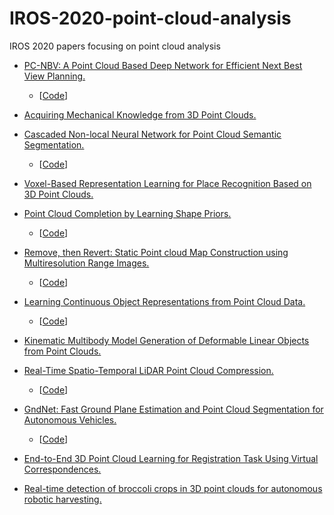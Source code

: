 # IROS-2020-point-cloud-analysis
IROS 2020 papers focusing on point cloud analysis


- [PC-NBV: A Point Cloud Based Deep Network for Efficient Next Best View Planning.](https://ras.papercept.net/proceedings/IROS20/0505.pdf)   
  - [[Code](https://github.com/Smile2020/PC-NBV)]

- [Acquiring Mechanical Knowledge from 3D Point Clouds.](https://ras.papercept.net/proceedings/IROS20/0383.pdf)   

- [Cascaded Non-local Neural Network for Point Cloud Semantic Segmentation.](https://ras.papercept.net/proceedings/IROS20/0808.pdf)   
  - [[Code](https://github.com/MMCheng/PointNL)]

- [Voxel-Based Representation Learning for Place Recognition Based on 3D Point Clouds.](https://ras.papercept.net/proceedings/IROS20/0686.pdf)  

- [Point Cloud Completion by Learning Shape Priors.](https://ras.papercept.net/proceedings/IROS20/0979.pdf)   
  - [[Code](https://github.com/xiaogangw/point-cloud-completion-shape-prior)]

- [Remove, then Revert: Static Point cloud Map Construction using Multiresolution Range Images.](https://ras.papercept.net/proceedings/IROS20/0855.pdf)  
  - [[Code](https://github.com/irapkaist/removert)]

- [Learning Continuous Object Representations from Point Cloud Data.](https://ras.papercept.net/proceedings/IROS20/1045.pdf)   
  - [[Code](https://github.com/hennels/Corn50)]

- [Kinematic Multibody Model Generation of Deformable Linear Objects from Point Clouds.](https://ras.papercept.net/proceedings/IROS20/1071.pdf)  

- [Real-Time Spatio-Temporal LiDAR Point Cloud Compression.](https://ras.papercept.net/proceedings/IROS20/1091.pdf)   
  - [[Code](https://github.com/horizon-research/Real-Time-Spatio-Temporal-LiDAR-Point-Cloud-Compression)]

- [GndNet: Fast Ground Plane Estimation and Point Cloud Segmentation for Autonomous Vehicles.](https://ras.papercept.net/proceedings/IROS20/1086.pdf)  
  - [[Code](https://github.com/anshulpaigwar/GndNet)]

- [End-to-End 3D Point Cloud Learning for Registration Task Using Virtual Correspondences.](https://ras.papercept.net/proceedings/IROS20/1105.pdf)  

- [Real-time detection of broccoli crops in 3D point clouds for autonomous robotic harvesting.](https://ras.papercept.net/proceedings/IROS20/1159.pdf)  



